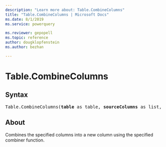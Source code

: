 ```yaml
---
description: "Learn more about: Table.CombineColumns"
title: "Table.CombineColumns | Microsoft Docs"
ms.date: 8/1/2019
ms.service: powerquery

ms.reviewer: gepopell
ms.topic: reference
author: dougklopfenstein
ms.author: bezhan

---
```

# Table.CombineColumns

## Syntax

<pre>
Table.CombineColumns(<b>table</b> as table, <b>sourceColumns</b> as list, <b>combiner</b> as function, <b>column</b> as text) as table
</pre>
  
## About  
Combines the specified columns into a new column using the specified combiner function.
